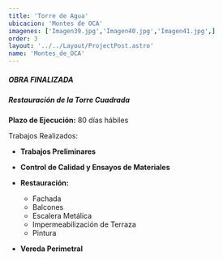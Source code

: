 ```yaml
---
title: 'Torre de Agua'
ubicacion: 'Montes de OCA'
imagenes: ['Imagen39.jpg','Imagen40.jpg','Imagen41.jpg',]
order: 3
layout: '../../Layout/ProjectPost.astro'
name: 'Montes_de_OCA'
---
```

##### **OBRA FINALIZADA**

##### Restauración de la Torre Cuadrada

**Plazo de Ejecución:** 80 días hábiles

Trabajos Realizados:

- **Trabajos Preliminares**
  
- **Control de Calidad y Ensayos de Materiales**

- **Restauración:**
  - Fachada
  - Balcones
  - Escalera Metálica
  - Impermeabilización de Terraza
  - Pintura

- **Vereda Perimetral**
